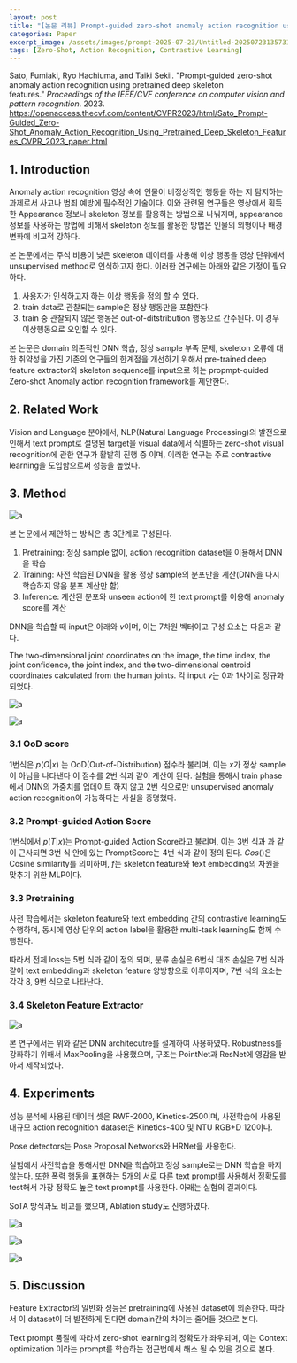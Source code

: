 ```yaml
---
layout: post
title: "[논문 리뷰] Prompt-guided zero-shot anomaly action recognition using pretrained deep skeleton features"
categories: Paper
excerpt_image: /assets/images/prompt-2025-07-23/Untitled-20250723135731316.webp
tags: [Zero-Shot, Action Recognition, Contrastive Learning]
---
```


Sato, Fumiaki, Ryo Hachiuma, and Taiki Sekii. "Prompt-guided zero-shot anomaly action recognition using pretrained deep skeleton features." _Proceedings of the IEEE/CVF conference on computer vision and pattern recognition_. 2023. https://openaccess.thecvf.com/content/CVPR2023/html/Sato_Prompt-Guided_Zero-Shot_Anomaly_Action_Recognition_Using_Pretrained_Deep_Skeleton_Features_CVPR_2023_paper.html

## 1. Introduction

Anomaly action recognition 영상 속에 인물이 비정상적인 행동을 하는 지 탐지하는 과제로서 사고나 범죄 예방에 필수적인 기술이다. 이와 관련된 연구들은 영상에서 획득한 Appearance 정보나 skeleton 정보를 활용하는 방법으로 나눠지며, appearance 정보를 사용하는 방법에 비해서 skeleton 정보를 활용한 방법은 인물의 외형이나 배경 변화에 비교적 강하다.

본 논문에서는 주석 비용이 낮은 skeleton 데이터를 사용해 이상 행동을 영상 단위에서 unsupervised method로 인식하고자 한다. 이러한 연구에는 아래와 같은 가정이 필요하다. 

1. 사용자가 인식하고자 하는 이상 행동을 정의 할 수 있다.
2. train data로 관찰되는 sample은 정상 행동만을 포함한다.
3. train 중 관찰되지 않은 행동은 out-of-ditstribution 행동으로 간주된다. 이 경우 이상행동으로 오인할 수 있다.

본 논문은 domain 의존적인 DNN 학습, 정상 sample 부족 문제, skeleton 오류에 대한 취약성을 가진 기존의 연구들의 한계점을 개선하기 위해서 pre-trained deep feature extractor와 skeleton sequence를 input으로 하는 propmpt-quided Zero-shot Anomaly action recognition framework를 제안한다.


## 2. Related Work

Vision and Language 분야에서, NLP(Natural Language Processing)의 발전으로 인해서 text prompt로 설명된 target을 visual data에서 식별하는 zero-shot visual recognition에 관한 연구가 활발히 진행 중 이며, 이러한 연구는 주로 contrastive learning을 도입함으로써 성능을 높였다.


## 3. Method

![a](/assets/images/prompt-2025-07-23/Untitled-20250723135731316.webp)

본 논문에서 제안하는 방식은 총 3단계로 구성된다.
1. Pretraining: 정상 sample 없이, action recognition dataset을 이용해서 DNN을 학습
2. Training: 사전 학습된 DNN을 활용 정상 sample의 분포만을 계산(DNN을 다시 학습하지 않음 분포 계산만 함)
3. Inference: 계산된 분포와 unseen action에 한 text prompt를 이용해 anomaly score를 계산

DNN을 학습할 때 input은 아래와 $v$이며, 이는 7차원 벡터이고 구성 요소는 다음과 같다.

The two-dimensional joint coordinates on the image, the time index, the joint confidence, the joint index, and the two-dimensional centroid coordinates calculated from the human joints. 각 input $v$는 0과 1사이로 정규화 되었다.

![a](/assets/images/prompt-2025-07-23/Untitled-20250723135826536.webp)

![a](/assets/images/prompt-2025-07-23/dd.png)

### 3.1 OoD score

1번식은 $p(O|x)$ 는 OoD(Out-of-Distribution) 점수라 불리며, 이는 $x$가 정상 sample이 아님을 나타낸다 이 점수를 2번 식과 같이 계산이 된다. 실험을 통해서 train phase에서 DNN의 가중치를 업데이트 하지 않고 2번 식으로만 unsupervised anomaly action recognition이 가능하다는 사실을 증명했다.

### 3.2 Prompt-guided Action Score

1번식에서 $p(T|x)$는 Prompt-guided Action Score라고 불리며, 이는 3번 식과 과 같이 근사되면 3번 식 안에 있는 PromptScore는 4번 식과 같이 정의 된다. $Cos()$은 Cosine similarity를 의미하며, $f$는 skeleton feature와 text embedding의 차원을 맞추기 위한 MLP이다.

### 3.3  Pretraining

사전 학습에서는 skeleton feature와 text embedding 간의 contrastive learning도 수행하며, 동시에 영상 단위의 action label을 활용한 multi-task learning도 함께 수행된다.

따라서 전체 loss는 5번 식과 같이 정의 되며, 분류 손실은 6번식 대조 손실은 7번 식과 같이 text embedding과 skeleton feature 양방향으로 이루어지며, 7번 식의 요소는 각각 8, 9번 식으로 나타난다. 

### 3.4 Skeleton Feature Extractor

![a](/assets/images/prompt-2025-07-23/Untitled-20250723142335595.webp)

본 연구에서는 위와 같은 DNN architecutre를 설계하여 사용하였다. Robustness를 강화하기 위해서 MaxPooling을 사용했으며, 구조는 PointNet과 ResNet에 영감을 받아서 제작되었다.


## 4. Experiments

성능 분석에 사용된 데이터 셋은 RWF-2000, Kinetics-250이며, 사전학습에 사용된 대규모 action recognition dataset은 Kinetics-400 및 NTU RGB+D 120이다. 

Pose detectors는 Pose Proposal Networks와 HRNet을 사용한다. 

실험에서 사전학습을 통해서만 DNN을 학습하고 정상 sample로는 DNN 학습을 하지 않는다. 또한 폭력 행동을 표현하는 5개의 서로 다른 text prompt를 사용해서 정확도를 test해서 가장 정확도 높은 text prompt를 사용한다. 아래는 실험의 결과이다. 

SoTA 방식과도 비교를 했으며, Ablation study도 진행하였다.

![a](/assets/images/prompt-2025-07-23/Untitled-20250723144749859.webp)

![a](/assets/images/prompt-2025-07-23/Untitled-20250723144837450.webp)

![a](/assets/images/prompt-2025-07-23/Untitled-20250723144848624.webp)


## 5. Discussion

Feature Extractor의 일반화 성능은 pretraining에 사용된 dataset에 의존한다. 따라서 이 dataset이 더 발전하게 된다면 domain간의 차이는 줄어들 것으로 본다.

Text prompt 품질에 따라서 zero-shot learning의 정확도가 좌우되며, 이는 Context optimization 이라는 prompt를 학습하는 접근법에서 해소 될 수 있을 것으로 본다.
